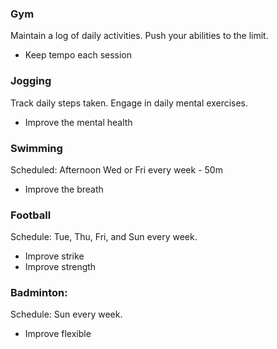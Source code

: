 ### Gym
Maintain a log of daily activities.
Push your abilities to the limit.
- Keep tempo each session 

### Jogging
Track daily steps taken.
Engage in daily mental exercises.
- Improve the mental health

### Swimming
Scheduled: Afternoon Wed or Fri every week - 50m 
- Improve the breath


### Football
Schedule: Tue, Thu, Fri, and Sun every week.
- Improve strike
- Improve strength

### Badminton:
Schedule: Sun every week.
- Improve flexible